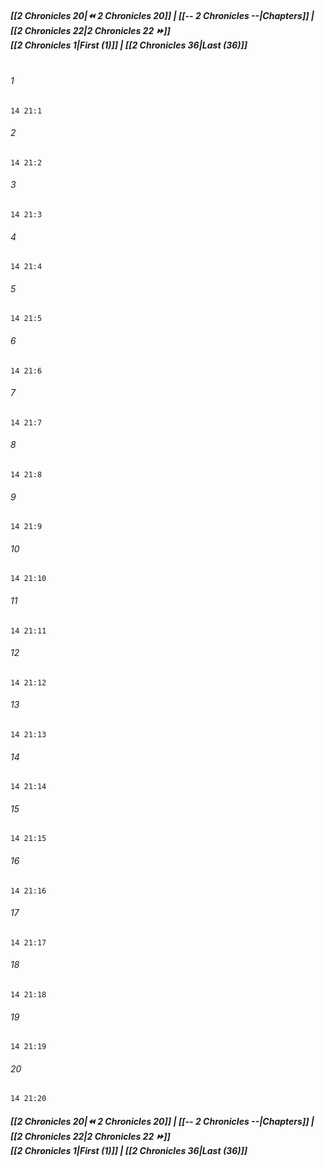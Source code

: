 
##### **[[2 Chronicles 20|⏪ 2 Chronicles 20]] | [[-- 2 Chronicles --|Chapters]] | [[2 Chronicles 22|2 Chronicles 22 ⏩]]**<br>**[[2 Chronicles 1|First (1)]] | [[2 Chronicles 36|Last (36)]]**<br><br>

###### 1
``` verse
14 21:1
```
###### 2
``` verse
14 21:2
```
###### 3
``` verse
14 21:3
```
###### 4
``` verse
14 21:4
```
###### 5
``` verse
14 21:5
```
###### 6
``` verse
14 21:6
```
###### 7
``` verse
14 21:7
```
###### 8
``` verse
14 21:8
```
###### 9
``` verse
14 21:9
```
###### 10
``` verse
14 21:10
```
###### 11
``` verse
14 21:11
```
###### 12
``` verse
14 21:12
```
###### 13
``` verse
14 21:13
```
###### 14
``` verse
14 21:14
```
###### 15
``` verse
14 21:15
```
###### 16
``` verse
14 21:16
```
###### 17
``` verse
14 21:17
```
###### 18
``` verse
14 21:18
```
###### 19
``` verse
14 21:19
```
###### 20
``` verse
14 21:20
```

##### **[[2 Chronicles 20|⏪ 2 Chronicles 20]] | [[-- 2 Chronicles --|Chapters]] | [[2 Chronicles 22|2 Chronicles 22 ⏩]]**<br>**[[2 Chronicles 1|First (1)]] | [[2 Chronicles 36|Last (36)]]**
